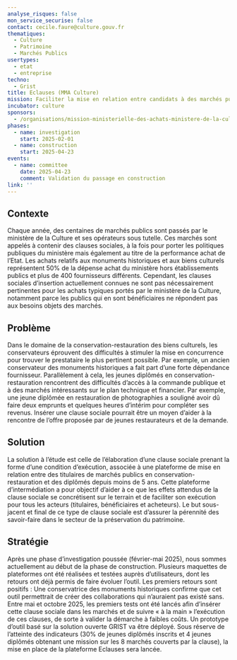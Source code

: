 ```yaml
---
analyse_risques: false
mon_service_securise: false
contact: cecile.faure@culture.gouv.fr
thematiques:
  - Culture
  - Patrimoine
  - Marchés Publics
usertypes:
  - etat
  - entreprise
techno:
  - Grist
title: Eclauses (MMA Culture)
mission: Faciliter la mise en relation entre candidats à des marchés publics et bénéficiaires d'une clause sociale
incubator: culture
sponsors:
  - /organisations/mission-ministerielle-des-achats-ministere-de-la-culture
phases:
  - name: investigation
    start: 2025-02-01
  - name: construction
    start: 2025-04-23
events:
  - name: committee
    date: 2025-04-23
    comment: Validation du passage en construction
link: ''
---
```



## Contexte

Chaque année, des centaines de marchés publics sont passés par le ministère de la Culture et ses opérateurs sous tutelle. Ces marchés sont appelés à contenir des clauses sociales, à la fois pour porter les politiques publiques du ministère mais également au titre de la performance achat de l’Etat. Les achats relatifs aux monuments historiques et aux biens culturels représentent 50% de la dépense achat du ministère hors établissements publics et plus de 400 fournisseurs différents. 
Cependant, les clauses sociales d’insertion actuellement connues ne sont pas nécessairement pertinentes pour les achats typiques portés par le ministère de la Culture, notamment parce les publics qui en sont bénéficiaires ne répondent pas aux besoins objets des marchés.


## Problème

Dans le domaine de la conservation-restauration des biens culturels, les conservateurs éprouvent des difficultés à stimuler la mise en concurrence pour trouver le prestataire le plus pertinent possible. Par exemple, un ancien conservateur des monuments historiques a fait part d’une forte dépendance fournisseur. Parallèlement à cela, les jeunes diplômés en conservation-restauration rencontrent des difficultés d’accès à la commande publique et à des marchés intéressants sur le plan technique et financier. Par exemple, une jeune diplômée en restauration de photographies a souligné avoir dû faire deux emprunts et quelques heures d’intérim pour compléter ses revenus. Insérer une clause sociale pourrait être un moyen d’aider à la rencontre de l’offre proposée par de jeunes restaurateurs et de la demande. 

## Solution

La solution à l’étude est celle de l’élaboration d’une clause sociale prenant la forme d’une condition d’exécution, associée à une plateforme de mise en relation entre des titulaires de marchés publics en conservation-restauration et des diplômés depuis moins de 5 ans. Cette plateforme d’intermédiation a pour objectif d’aider à ce que les effets attendus de la clause sociale se concrétisent sur le terrain et de faciliter son exécution pour tous les acteurs (titulaires, bénéficiaires et acheteurs).
Le but sous-jacent et final de ce type de clause sociale est d’assurer la pérennité des savoir-faire dans le secteur de la préservation du patrimoine.


## Stratégie

Après une phase d’investigation poussée (février-mai 2025), nous sommes actuellement au début de la phase de construction. Plusieurs maquettes de plateformes ont été réalisées et testées auprès d’utilisateurs, dont les retours ont déjà permis de faire évoluer l’outil. Les premiers retours sont positifs : Une conservatrice des monuments historiques confirme que cet outil permettrait de créer des collaborations qui n’auraient pas existé sans.
Entre mai et octobre 2025, les premiers tests ont été lancés afin d’insérer cette clause sociale dans les marchés et de suivre « à la main » l’exécution de ces clauses, de sorte à valider la démarche à faibles coûts. Un prototype d’outil basé sur la solution ouverte GRIST va être déployé. Sous réserve de l’atteinte des indicateurs (30% de jeunes diplômés inscrits et 4 jeunes diplômés obtenant une mission sur les 8 marchés couverts par la clause), la mise en place de la plateforme Eclauses sera lancée.

